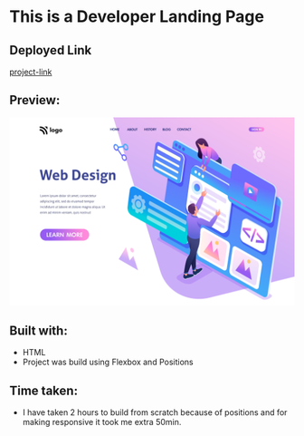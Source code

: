 
# This is a Developer Landing Page

## Deployed Link

[project-link](https://phani-sai-project-08.netlify.app/)

## Preview:

![Desktop view](./8.png)

## Built with:

- HTML
- Project was build using Flexbox and Positions


## Time taken:

- I have taken 2 hours to build from scratch because of positions and for making responsive it took me extra 50min.



